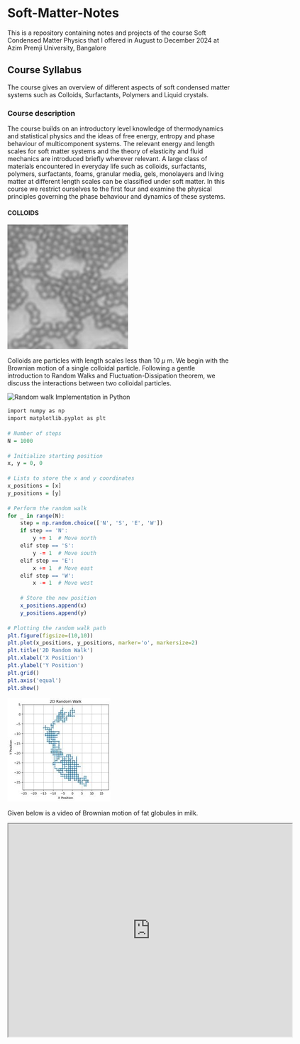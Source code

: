 # Soft-Matter-Notes
This is a repository containing notes and projects of the course Soft Condensed Matter Physics that I offered in  August to December 2024 at Azim Premji University, Bangalore
## Course Syllabus
The course gives an overview of different aspects of soft condensed matter systems such as Colloids, Surfactants, Polymers and Liquid crystals. 
### Course description
The course builds on an introductory level knowledge of thermodynamics and statistical physics and the ideas of free energy, entropy and phase behaviour of multicomponent systems. The relevant energy and length scales for soft matter systems and the theory of elasticity and fluid mechanics are introduced briefly wherever relevant. A large class of materials encountered in everyday life such as colloids, surfactants, polymers, surfactants, foams, granular media, gels, monolayers and living matter at different length scales can be classified under soft matter. In this course we restrict ourselves to the first four and examine the physical principles governing the phase behaviour and dynamics of these systems. 

#### COLLOIDS

![](colloid1.jpg)

Colloids are particles with length scales less than 10 $\mu$ m. We begin with the Brownian motion of a single colloidal particle. Following a gentle introduction to Random Walks and Fluctuation-Dissipation theorem, we discuss the  interactions between two colloidal particles.

![Random walk Implementation in Python ](https://www.geeksforgeeks.org/random-walk-implementation-python/)
```r
import numpy as np
import matplotlib.pyplot as plt

# Number of steps
N = 1000

# Initialize starting position
x, y = 0, 0

# Lists to store the x and y coordinates
x_positions = [x]
y_positions = [y]

# Perform the random walk
for _ in range(N):
    step = np.random.choice(['N', 'S', 'E', 'W'])
    if step == 'N':
        y += 1  # Move north
    elif step == 'S':
        y -= 1  # Move south
    elif step == 'E':
        x += 1  # Move east
    elif step == 'W':
        x -= 1  # Move west
    
    # Store the new position
    x_positions.append(x)
    y_positions.append(y)

# Plotting the random walk path
plt.figure(figsize=(10,10))
plt.plot(x_positions, y_positions, marker='o', markersize=2)
plt.title('2D Random Walk')
plt.xlabel('X Position')
plt.ylabel('Y Position')
plt.grid()
plt.axis('equal')
plt.show()

```
![](Randomwalk.jpg)

Given below is a video of Brownian motion of fat globules in milk.

<iframe width="640" height="480" src="https://youtu.be/2mH6jElY9FI" iframe>

 Beginning with electrostatic interactions between molecules we use simple rules of additivity to study the attractive and repulsive forces between macroscopic bodies. Vander waals attraction between macroscopic objects of different geometry (infinite planes, cylinders and spheres), double layer repulsion between surfaces in the presence of an intervening medium, depletion forces and steric repulsion are discussed. These attractive and repulsive forces have a crucial role in stabilizing dispersion of colloidal particles in aqueous or organic solvents.

[Geogebra: Vanderwaals interaction](https://www.geogebra.org/calculator/awzzt7d6)

<font color="green">  ***You may vary the parameters to understand how a minimum in the potential determines the stable distance between the particles***

<font color="white">

 
 An increase in the concentration of colloidal particles in dispersions, they may flocculate or arrange in closely packed arrays to form three dimensional crystals. We will conclude this unit by examining briefly the phase behaviour of hard sphere colloidal crystals stabilized through a delicate balance of hard sphere repulsive forces and the attractive depletion forces.

[Phase Behavior of Concentrated Suspensions of Nearly Hard Colloidal Spheres](https://www.researchgate.net/publication/235678168_Phase_Behavior_of_Concentrated_Suspensions_of_Nearly_Hard_Colloidal_Spheres)

![](colloidalcrystals.jpeg)

#### SURFACTANTS
The propensity of soft matter systems to self-assemble gives rise to a plethora of complex, ordered structures. We study here the self-assembly of amphiphilic molecules where one part of the molecule has affinity to water and the other part repels water.

![](CTAB.jpg) 

We begin by considering a regular solution model based on a mean field theory to predict the free energy of mixing of two liquids by considering the interaction and entropy of mixing of two distinct molecules A and B in a 2D or 3D lattice. The free energy can be plotted for different strength of the interaction parameter $\chi$.

$\chi$ may depend on temperature T or the length of the hydrocarbon chain. We also extend this model to estimate the surface tension at an oil water interface. 

[Geogebra: Free energy of mixing of liquids](https://www.geogebra.org/calculator/kdes6d5v)

 Self-assembly of amphiphilic molecules to form finite aggregates termed as micelles is examined in the framework of ideal gases. We write down the partition function for non-interacting aggregates of micelles in solution. For the system in thermodynamic equilibrium, we arrive at the condition for formation of micelles above a certain concentration of the solute, termed as the crical micellar concentration. Through simple geometric arguments we may see that the shape of micellar aggregates is determined by the volume, head group area and chain length of the amphiphile. Geometry further effects the CMC and size of the aggregate. We also study the effect of thermal fluctuations on an infinite bilayer formed by a sheet of amphiphilic molecules

 ![Lipid bilayer](https://study.com/cimages/multimages/16/Bilayer_scheme_2.jpg)

We will see that the root mean square amplitude of the membrane fluctuations under vanishing surface tension are typically about 1% of the lateral extension of the membrane. Hence due to thermal undulations, an isolated membrane is not a planar object but highly crumpled.

We conclude this unit by asking what  if micelles interact? Similar to the self-assembly of colloids to form crystals, we now have a self organization in 1D, 2D and 3D to form different phases based on the geometry of the aggregates.

![Mesophases of surfactants](https://pubs.rsc.org/image/article/2018/RA/c7ra12008g/c7ra12008g-f1_hi-res.gif)

#### POLYMERS







 .